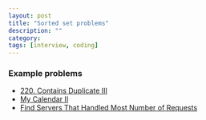 ```yaml
---
layout: post
title: "Sorted set problems" 
description: ""
category: 
tags: [interview, coding]
--- 
```


### Example problems
* [220. Contains Duplicate III](https://leetcode.com/submissions/detail/394888860/)
* [My Calendar II](https://leetcode.com/submissions/detail/396820591/)
* [Find Servers That Handled Most Number of Requests](https://leetcode.com/submissions/detail/456978676/)
